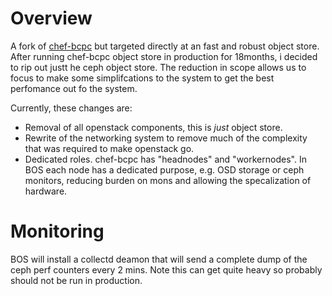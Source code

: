 Overview
========

A fork of [chef-bcpc](http://www.github.com/bloomberg/chef-bcpc) but targeted directly at an fast and robust object store. After running chef-bcpc object store in production for 18months, i decided to rip out justt he ceph object store. The reduction in scope allows us to focus to make some simplifcations to the system to get the best perfomance out fo the system.


Currently, these changes are:

* Removal of all openstack components, this is *just* object store.
* Rewrite of the networking system to remove much of the complexity that was required to make openstack go. 
* Dedicated roles. chef-bcpc has "headnodes" and "workernodes". In BOS each node has a dedicated purpose, e.g. OSD storage or ceph monitors, reducing burden on mons and allowing the specalization of hardware. 



Monitoring
==========

BOS will install a collectd deamon that will send a complete dump of the ceph perf counters every 2 mins. Note this can get quite heavy so probably should not be run in production. 
